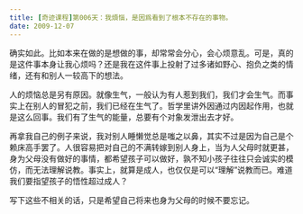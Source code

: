 ```yaml
---
title: [奇迹课程]第006天：我煩惱，是因爲看到了根本不存在的事物。
date: 2009-12-07
---
```

   
   确实如此。比如本来在做的是想做的事，却常常会分心，会心烦意乱。可是，真的是这件事本身让我心烦吗？还是我在这件事上投射了过多诸如野心、抱负之类的情绪，还有和别人一较高下的想法。

   人的烦恼总是另有原因。就像生气，一般认为有人惹到我们，我们才会生气。而事实上在别人的冒犯之前，我们已经在生气了。哲学里讲外因通过内因起作用，也就是这么回事。我们有了生气的能量，总要有个对象发泄出去才好。

   再拿我自己的例子来说，我对别人睡懒觉总是嗤之以鼻，其实不过是因为自己是个赖床高手罢了。人很容易把对自己的不满转嫁到别人身上，当为人父母时就更甚，身为父母没有做好的事情，都希望孩子可以做好，孰不知小孩子往往只会诚实的模仿，而无法理解说教。事实上，就算是成人，也仅仅是可以“理解”说教而已。难道我们要指望孩子的悟性超过成人？

   写下这些不相关的话，只是希望自己将来也身为父母的时候不要忘记。